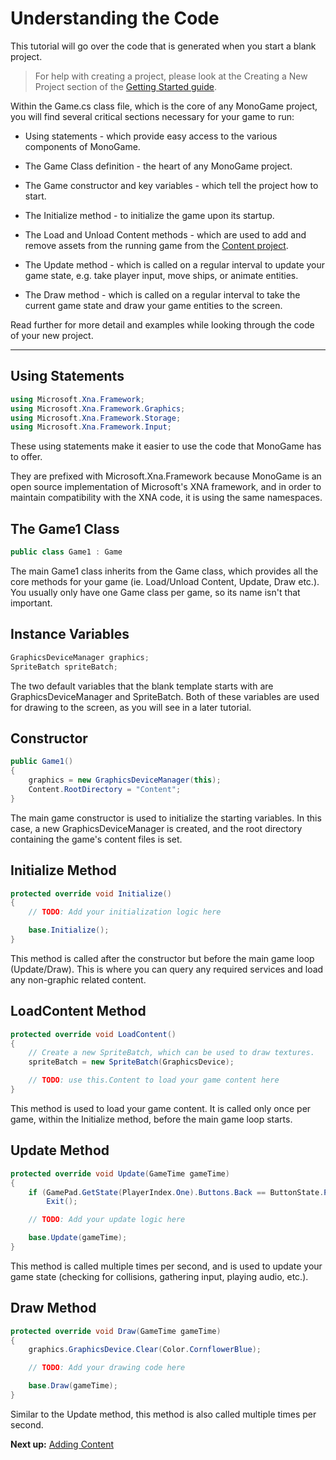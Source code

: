 # Understanding the Code

This tutorial will go over the code that is generated when you start a blank project.

> For help with creating a project, please look at the Creating a New Project section of the [Getting Started guide](0_getting_started.md).

Within the Game.cs class file, which is the core of any MonoGame project, you will find several critical sections necessary for your game to run:

* Using statements - which provide easy access to the various components of MonoGame.

* The Game Class definition - the heart of any MonoGame project.

* The Game constructor and key variables - which tell the project how to start.

* The Initialize method - to initialize the game upon its startup.

* The Load and Unload Content methods - which are used to add and remove assets from the running game from the [Content project](4_adding_content.md).

* The Update method - which is called on a regular interval to update your game state, e.g. take player input, move ships, or animate entities.

* The Draw method - which is called on a regular interval to take the current game state and draw your game entities to the screen.

Read further for more detail and examples while looking through the code of your new project.

---

## Using Statements

```csharp
using Microsoft.Xna.Framework;
using Microsoft.Xna.Framework.Graphics;
using Microsoft.Xna.Framework.Storage;
using Microsoft.Xna.Framework.Input;
```

These using statements make it easier to use the code that MonoGame has to offer.

They are prefixed with Microsoft.Xna.Framework because MonoGame is an open source implementation of Microsoft's XNA framework, and in order to maintain compatibility with the XNA code, it is using the same namespaces.

## The Game1 Class

```csharp
public class Game1 : Game
```

The main Game1 class inherits from the Game class, which provides all the core methods for your game (ie. Load/Unload Content, Update, Draw etc.). You usually only have one Game class per game, so its name isn't that important.

## Instance Variables

```csharp
GraphicsDeviceManager graphics;
SpriteBatch spriteBatch;
```

The two default variables that the blank template starts with are GraphicsDeviceManager and SpriteBatch. Both of these variables are used for drawing to the screen, as you will see in a later tutorial.

## Constructor

```csharp
public Game1()
{
    graphics = new GraphicsDeviceManager(this);
    Content.RootDirectory = "Content";
}
```

The main game constructor is used to initialize the starting variables. In this case, a new GraphicsDeviceManager is created, and the root directory containing the game's content files is set.

## Initialize Method

```csharp
protected override void Initialize()
{
    // TODO: Add your initialization logic here

    base.Initialize();
}
```

This method is called after the constructor but before the main game loop (Update/Draw). This is where you can query any required services and load any non-graphic related content.

## LoadContent Method

```csharp
protected override void LoadContent()
{
    // Create a new SpriteBatch, which can be used to draw textures.
    spriteBatch = new SpriteBatch(GraphicsDevice);

    // TODO: use this.Content to load your game content here
}
```

This method is used to load your game content. It is called only once per game, within the Initialize method, before the main game loop starts.

## Update Method

```csharp
protected override void Update(GameTime gameTime)
{
    if (GamePad.GetState(PlayerIndex.One).Buttons.Back == ButtonState.Pressed || Keyboard.GetState().IsKeyDown(Keys.Escape))
        Exit();

    // TODO: Add your update logic here

    base.Update(gameTime);
}
```

This method is called multiple times per second, and is used to update your game state (checking for collisions, gathering input, playing audio, etc.).

## Draw Method

```csharp
protected override void Draw(GameTime gameTime)
{
    graphics.GraphicsDevice.Clear(Color.CornflowerBlue);

    // TODO: Add your drawing code here

    base.Draw(gameTime);
}
```

Similar to the Update method, this method is also called multiple times per second.

**Next up:** [Adding Content](4_adding_content.md)
